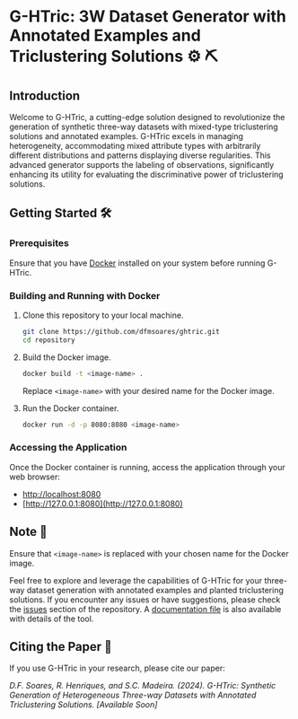# G-HTric: 3W Dataset Generator with Annotated Examples and Triclustering Solutions ⚙️ ⛏️

## Introduction

Welcome to G-HTric, a cutting-edge solution designed to revolutionize the generation of synthetic three-way datasets with mixed-type triclustering solutions and annotated examples. G-HTric excels in managing heterogeneity, accommodating mixed attribute types with arbitrarily different distributions and patterns displaying diverse regularities. This advanced generator supports the labeling of observations, significantly enhancing its utility for evaluating the discriminative power of triclustering solutions.

## Getting Started 🛠️

### Prerequisites

Ensure that you have [Docker](https://www.docker.com) installed on your system before running G-HTric.

### Building and Running with Docker

1. Clone this repository to your local machine.

   ```bash
   git clone https://github.com/dfmsoares/ghtric.git
   cd repository
   ```

2. Build the Docker image.

   ```bash
   docker build -t <image-name> .
   ```

   Replace `<image-name>` with your desired name for the Docker image.

3. Run the Docker container.

   ```bash
   docker run -d -p 8080:8080 <image-name>
   ```

### Accessing the Application

Once the Docker container is running, access the application through your web browser:

- [http://localhost:8080](http://localhost:8080)
- [http://127.0.0.1:8080](http://127.0.0.1:8080)

## Note 🔎

Ensure that `<image-name>` is replaced with your chosen name for the Docker image.

Feel free to explore and leverage the capabilities of G-HTric for your three-way dataset generation with annotated examples and planted triclustering solutions. If you encounter any issues or have suggestions, please check the [issues](github.com/dfmsoares/ghtric/issues) section of the repository. A [documentation file](github.com/dfmsoares/ghtric/documentation/) is also available with details of the tool.

## Citing the Paper 📑

If you use G-HTric in your research, please cite our paper:

_D.F. Soares, R. Henriques, and S.C. Madeira. (2024). G-HTric: Synthetic Generation of Heterogeneous Three-way Datasets with Annotated Triclustering Solutions. [Available Soon]_
